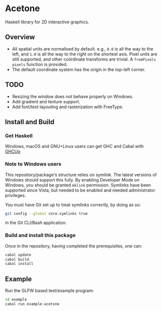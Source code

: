 # Acetone

Haskell library for 2D interactive graphics.

## Overview

- All spatial units are normalised by default. e.g., `0.0` is all the
  way to the left, and `1.0` is all the way to the right on the shortest axis.
  Pixel units are still supported, and other coördinate transforms are trivial.
  A `fromPixels pixels` function is provided.
- The default coordinate system has the origin in the top-left corner.

## TODO

- Resizing the window does not behave properly on Windows.
- Add gradient and texture support.
- Add font/text layouting and rasterization with FreeType.

## Install and Build

### Get Haskell

Windows, macOS and GNU+Linux users can get GHC and Cabal with
[GHCUp](https://www.haskell.org/ghcup/)

### Note to Windows users

This repository/package's structure relies on symlink.
The latest versions of Windows should support this fully.
By enabling Developer Mode on Windows, you should be granted `mklink`
permission.
Symlinks have been supported since Vista, but needed to be
enabled and needed administrator privileges.

You must have Git set up to treat symlinks correctly, by doing as so:
```sh
git config --global core.symlinks true
```
in the Git CLI/Bash application.

### Build and install this package

Once in the repository, having completed the prerequisites, one can:

```sh
cabal update
cabal build
cabal install
```

## Example

Run the GLFW based test/example program:

```sh
cd example
cabal run example-acetone
```
